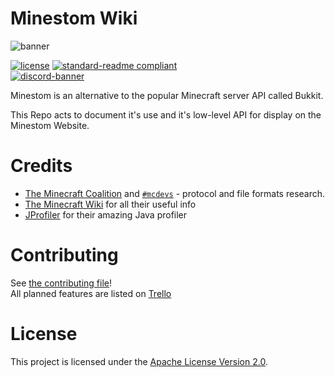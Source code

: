 # Minestom Wiki
![banner](banner.png)

[![license](https://img.shields.io/github/license/Minestom/Minestom.svg)](../LICENSE)
[![standard-readme compliant](https://img.shields.io/badge/readme%20style-standard-brightgreen.svg?style=flat-square)](https://github.com/RichardLitt/standard-readme)  
[![discord-banner](https://discordapp.com/api/guilds/706185253441634317/widget.png?style=banner2)](https://discord.gg/pkFRvqB)

Minestom is an alternative to the popular Minecraft server API called Bukkit. 

This Repo acts to document it's use and it's low-level API for display on the Minestom Website.


# Credits
* [The Minecraft Coalition](https://wiki.vg/) and [`#mcdevs`](https://github.com/mcdevs) -
   protocol and file formats research.
* [The Minecraft Wiki](https://minecraft.gamepedia.com/Minecraft_Wiki) for all their useful info
* [JProfiler](https://www.ej-technologies.com/products/jprofiler/overview.html) for their amazing Java profiler

# Contributing
See [the contributing file](CONTRIBUTING.md)!  
All planned features are listed on [Trello](https://trello.com/b/4ysvj5hT/minestom)

# License
This project is licensed under the [Apache License Version 2.0](../LICENSE).

